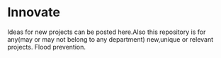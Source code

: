 # Innovate
Ideas for new projects can be posted here.Also this repository is for any(may or may not belong to any department) new,unique or relevant projects.
Flood prevention.
